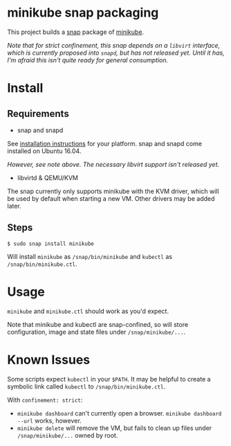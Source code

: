 # minikube snap packaging

This project builds a [snap](http://snapcraft.io/) package of
[minikube](https://github.com/kubernetes/minikube).

_Note that for strict confinement, this snap depends on a `libvirt` interface,
which is currently proposed into `snapd`, but has not released yet. Until it
has, I'm afraid this isn't quite ready for general consumption._

# Install

## Requirements

- snap and snapd

See [installation instructions](http://snapcraft.io/docs/core/install) for your
platform. snap and snapd come installed on Ubuntu 16.04.

_However, see note above. The necessary libvirt support isn't released yet._

- libvirtd & QEMU/KVM

The snap currently only supports minikube with the KVM driver, which will be
used by default when starting a new VM. Other drivers may be added later.

## Steps

    $ sudo snap install minikube

Will install `minikube` as `/snap/bin/minikube` and `kubectl` as
`/snap/bin/minikube.ctl`.

# Usage

`minikube` and `minikube.ctl` should work as you'd expect.

Note that minikube and kubectl are snap-confined, so will store configuration,
image and state files under `/snap/minikube/...`.

# Known Issues

Some scripts expect `kubectl` in your `$PATH`. It may be helpful to create a
symbolic link called `kubectl` to `/snap/bin/minikube.ctl`.

With `confinement: strict`:
- `minikube dashboard` can't currently open a browser. `minikube dashboard --url` works, however.
- `minikube delete` will remove the VM, but fails to clean up files under `/snap/minikube/...` owned by root.
